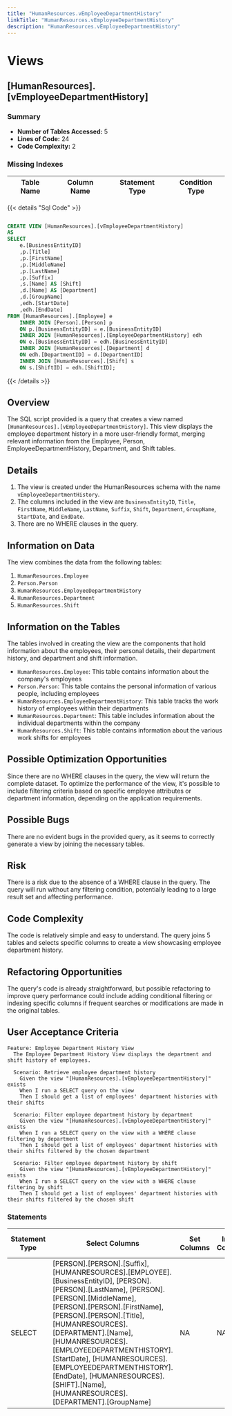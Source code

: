 ```yaml
---
title: "HumanResources.vEmployeeDepartmentHistory"
linkTitle: "HumanResources.vEmployeeDepartmentHistory"
description: "HumanResources.vEmployeeDepartmentHistory"
---
```


# Views

## [HumanResources].[vEmployeeDepartmentHistory]
### Summary


- **Number of Tables Accessed:** 5
- **Lines of Code:** 24
- **Code Complexity:** 2
### Missing Indexes

| Table Name | Column Name | Statement Type | Condition Type |
|---|---|---|---|



{{< details "Sql Code" >}}
```sql

CREATE VIEW [HumanResources].[vEmployeeDepartmentHistory] 
AS 
SELECT 
    e.[BusinessEntityID] 
    ,p.[Title] 
    ,p.[FirstName] 
    ,p.[MiddleName] 
    ,p.[LastName] 
    ,p.[Suffix] 
    ,s.[Name] AS [Shift]
    ,d.[Name] AS [Department] 
    ,d.[GroupName] 
    ,edh.[StartDate] 
    ,edh.[EndDate]
FROM [HumanResources].[Employee] e
	INNER JOIN [Person].[Person] p
	ON p.[BusinessEntityID] = e.[BusinessEntityID]
    INNER JOIN [HumanResources].[EmployeeDepartmentHistory] edh 
    ON e.[BusinessEntityID] = edh.[BusinessEntityID] 
    INNER JOIN [HumanResources].[Department] d 
    ON edh.[DepartmentID] = d.[DepartmentID] 
    INNER JOIN [HumanResources].[Shift] s
    ON s.[ShiftID] = edh.[ShiftID];

```
{{< /details >}}
## Overview
The SQL script provided is a query that creates a view named `[HumanResources].[vEmployeeDepartmentHistory]`. This view displays the employee department history in a more user-friendly format, merging relevant information from the Employee, Person, EmployeeDepartmentHistory, Department, and Shift tables.

## Details

1. The view is created under the HumanResources schema with the name `vEmployeeDepartmentHistory`.
2. The columns included in the view are `BusinessEntityID`, `Title`, `FirstName`, `MiddleName`, `LastName`, `Suffix`, `Shift`, `Department`, `GroupName`, `StartDate`, and `EndDate`.
3. There are no WHERE clauses in the query.

## Information on Data

The view combines the data from the following tables:

1. `HumanResources.Employee`
2. `Person.Person`
3. `HumanResources.EmployeeDepartmentHistory`
4. `HumanResources.Department`
5. `HumanResources.Shift`

## Information on the Tables

The tables involved in creating the view are the components that hold information about the employees, their personal details, their department history, and department and shift information.

- `HumanResources.Employee`: This table contains information about the company's employees
- `Person.Person`: This table contains the personal information of various people, including employees
- `HumanResources.EmployeeDepartmentHistory`: This table tracks the work history of employees within their departments
- `HumanResources.Department`: This table includes information about the individual departments within the company
- `HumanResources.Shift`: This table contains information about the various work shifts for employees

## Possible Optimization Opportunities
Since there are no WHERE clauses in the query, the view will return the complete dataset. To optimize the performance of the view, it's possible to include filtering criteria based on specific employee attributes or department information, depending on the application requirements.

## Possible Bugs
There are no evident bugs in the provided query, as it seems to correctly generate a view by joining the necessary tables.

## Risk
There is a risk due to the absence of a WHERE clause in the query. The query will run without any filtering condition, potentially leading to a large result set and affecting performance.

## Code Complexity
The code is relatively simple and easy to understand. The query joins 5 tables and selects specific columns to create a view showcasing employee department history.

## Refactoring Opportunities
The query's code is already straightforward, but possible refactoring to improve query performance could include adding conditional filtering or indexing specific columns if frequent searches or modifications are made in the original tables.

## User Acceptance Criteria

```
Feature: Employee Department History View
  The Employee Department History View displays the department and shift history of employees.

  Scenario: Retrieve employee department history
    Given the view "[HumanResources].[vEmployeeDepartmentHistory]" exists
    When I run a SELECT query on the view
    Then I should get a list of employees' department histories with their shifts

  Scenario: Filter employee department history by department
    Given the view "[HumanResources].[vEmployeeDepartmentHistory]" exists
    When I run a SELECT query on the view with a WHERE clause filtering by department
    Then I should get a list of employees' department histories with their shifts filtered by the chosen department

  Scenario: Filter employee department history by shift
    Given the view "[HumanResources].[vEmployeeDepartmentHistory]" exists
    When I run a SELECT query on the view with a WHERE clause filtering by shift
    Then I should get a list of employees' department histories with their shifts filtered by the chosen shift
```
### Statements

| Statement Type | Select Columns | Set Columns | Insert Columns | Joins Columns | Where Columns | Order By Columns | Group By Columns | Having Columns | Table Name |
|---|---|---|---|---|---|---|---|---|---|
| SELECT | [PERSON].[PERSON].[Suffix], [HUMANRESOURCES].[EMPLOYEE].[BusinessEntityID], [PERSON].[PERSON].[LastName], [PERSON].[PERSON].[MiddleName], [PERSON].[PERSON].[FirstName], [PERSON].[PERSON].[Title], [HUMANRESOURCES].[DEPARTMENT].[Name], [HUMANRESOURCES].[EMPLOYEEDEPARTMENTHISTORY].[StartDate], [HUMANRESOURCES].[EMPLOYEEDEPARTMENTHISTORY].[EndDate], [HUMANRESOURCES].[SHIFT].[Name], [HUMANRESOURCES].[DEPARTMENT].[GroupName] | NA | NA | [HUMANRESOURCES].[EMPLOYEE].[BusinessEntityID], [HUMANRESOURCES].[DEPARTMENT].[DepartmentID], [HUMANRESOURCES].[EMPLOYEEDEPARTMENTHISTORY].[DepartmentID], [HUMANRESOURCES].[SHIFT].[ShiftID], [HUMANRESOURCES].[EMPLOYEEDEPARTMENTHISTORY].[ShiftID], [PERSON].[PERSON].[BusinessEntityID], [HUMANRESOURCES].[EMPLOYEEDEPARTMENTHISTORY].[BusinessEntityID] |  |  |  |  | [HumanResources].[Employee], [HumanResources].[Department], [HumanResources].[Shift], [HumanResources].[EmployeeDepartmentHistory], [Person].[Person] |


